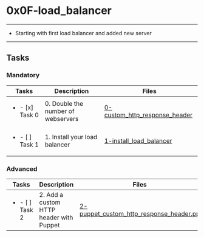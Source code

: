 # 0x0F-load_balancer

---

* Starting with first load balancer and added new server

---

## Tasks

### Mandatory

| Tasks | Description | Files |
| ----- | ----- | ----- |
| <ul><li> - [x] Task 0 </li></ul> | 0. Double the number of webservers | [0-custom_http_response_header](0-custom_http_response_header) |
| <ul><li> - [ ] Task 1 </li></ul> | 1. Install your load balancer | [1-install_load_balancer](1-install_load_balancer) |

### Advanced

| Tasks | Description | Files |
| ----- | ----- | ----- |
| <ul><li> - [ ] Task 2 </li></ul> | 2. Add a custom HTTP header with Puppet | [2-puppet_custom_http_response_header.pp](2-puppet_custom_http_response_header.pp) |
